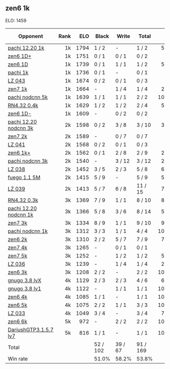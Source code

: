 ## zen6 1k ##

ELO: 1459

Opponent | Rank | ELO | Black | Write | Total | Win rate
---------|-----:|----:|-------|-------|-------|-------:
[pachi 12.20 1k](pachi%2012.20%201k.md) | 1k | 1794 | 1 / 2 | - | 1 / 2 | 50.0%
[zen6 1D+](zen6%201D+.md) | 1k | 1751 | 0 / 1 | 0 / 1 | 0 / 2 | 0.0%
[zen6 1D](zen6%201D.md) | 1k | 1739 | 0 / 1 | 1 / 1 | 1 / 2 | 50.0%
[pachi 1k](pachi%201k.md) | 1k | 1736 | 0 / 1 | - | 0 / 1 | 0.0%
[LZ 043](LZ%20043.md) | 1k | 1674 | 0 / 2 | 0 / 1 | 0 / 3 | 0.0%
[zen7 1k](zen7%201k.md) | 1k | 1664 | - | 1 / 4 | 1 / 4 | 25.0%
[pachi nodcnn 5k](pachi%20nodcnn%205k.md) | 1k | 1639 | 1 / 1 | 1 / 1 | 2 / 2 | 100.0%
[RN4.32 0.4k](RN4.32%200.4k.md) | 1k | 1629 | 1 / 2 | 1 / 2 | 2 / 4 | 50.0%
[zen6 1D-](zen6%201D-.md) | 1k | 1609 | - | 0 / 2 | 0 / 2 | 0.0%
[pachi 12.20 nodcnn 3k](pachi%2012.20%20nodcnn%203k.md) | 2k | 1598 | 0 / 2 | 3 / 8 | 3 / 10 | 30.0%
[zen7 2k](zen7%202k.md) | 2k | 1589 | - | 0 / 7 | 0 / 7 | 0.0%
[LZ 041](LZ%20041.md) | 2k | 1568 | 0 / 2 | 0 / 1 | 0 / 3 | 0.0%
[zen6 1k+](zen6%201k+.md) | 2k | 1562 | 0 / 1 | 2 / 8 | 2 / 9 | 22.2%
[pachi nodcnn 3k](pachi%20nodcnn%203k.md) | 2k | 1540 | - | 3 / 12 | 3 / 12 | 25.0%
[LZ 038](LZ%20038.md) | 2k | 1452 | 3 / 5 | 2 / 3 | 5 / 8 | 62.5%
[fuego 1.1 5M](fuego%201.1%205M.md) | 2k | 1415 | 5 / 9 | - | 5 / 9 | 55.6%
[LZ 039](LZ%20039.md) | 2k | 1413 | 5 / 7 | 6 / 8 | 11 / 15 | 73.3%
[RN4.32 0.3k](RN4.32%200.3k.md) | 3k | 1369 | 7 / 9 | 1 / 1 | 8 / 10 | 80.0%
[pachi 12.20 nodcnn 1k](pachi%2012.20%20nodcnn%201k.md) | 3k | 1366 | 5 / 8 | 3 / 6 | 8 / 14 | 57.1%
[zen7 3k](zen7%203k.md) | 3k | 1334 | 8 / 9 | 1 / 1 | 9 / 10 | 90.0%
[pachi nodcnn 1k](pachi%20nodcnn%201k.md) | 3k | 1312 | 3 / 3 | 1 / 1 | 4 / 4 | 100.0%
[zen6 2k](zen6%202k.md) | 3k | 1310 | 2 / 2 | 5 / 7 | 7 / 9 | 77.8%
[zen7 4k](zen7%204k.md) | 3k | 1265 | - | 0 / 1 | 0 / 1 | 0.0%
[zen7 5k](zen7%205k.md) | 3k | 1252 | - | 1 / 2 | 1 / 2 | 50.0%
[LZ 036](LZ%20036.md) | 3k | 1239 | - | 1 / 4 | 1 / 4 | 25.0%
[zen6 3k](zen6%203k.md) | 3k | 1208 | 2 / 2 | - | 2 / 2 | 100.0%
[gnugo 3.8 lvX](gnugo%203.8%20lvX.md) | 4k | 1129 | 2 / 3 | 2 / 3 | 4 / 6 | 66.7%
[gnugo 3.8 lv1](gnugo%203.8%20lv1.md) | 4k | 1122 | - | 1 / 1 | 1 / 1 | 100.0%
[zen6 4k](zen6%204k.md) | 4k | 1085 | 1 / 1 | - | 1 / 1 | 100.0%
[zen6 5k](zen6%205k.md) | 4k | 1075 | 2 / 2 | 1 / 1 | 3 / 3 | 100.0%
[LZ 033](LZ%20033.md) | 4k | 1049 | 3 / 4 | - | 3 / 4 | 75.0%
[zen6 6k](zen6%206k.md) | 5k | 972 | - | 2 / 2 | 2 / 2 | 100.0%
[DariushGTP3.1.5.7 lv7](DariushGTP3.1.5.7%20lv7.md) | 5k | 816 | 1 / 1 | - | 1 / 1 | 100.0%
Total | | | 52 / 102 | 39 / 67 | 91 / 169 | 
Win rate| | | 51.0% | 58.2% | 53.8% | 
